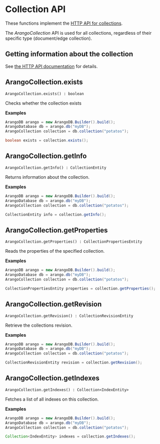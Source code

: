 # Collection API

These functions implement the
[HTTP API for collections](https://docs.arangodb.com/latest/HTTP/Collection/index.html).

The _ArangoCollection_ API is used for all collections, regardless of
their specific type (document/edge collection).

## Getting information about the collection

See
[the HTTP API documentation](https://docs.arangodb.com/latest/HTTP/Collection/Getting.html)
for details.

## ArangoCollection.exists

```
ArangoCollection.exists() : boolean
```

Checks whether the collection exists

**Examples**

```Java
ArangoDB arango = new ArangoDB.Builder().build();
ArangoDatabase db = arango.db("myDB");
ArangoCollection collection = db.collection("potatos");

boolean exists = collection.exists();
```

## ArangoCollection.getInfo

```
ArangoCollection.getInfo() : CollectionEntity
```

Returns information about the collection.

**Examples**

```Java
ArangoDB arango = new ArangoDB.Builder().build();
ArangoDatabase db = arango.db("myDB");
ArangoCollection collection = db.collection("potatos");

CollectionEntity info = collection.getInfo();
```

## ArangoCollection.getProperties

```
ArangoCollection.getProperties() : CollectionPropertiesEntity
```

Reads the properties of the specified collection.

**Examples**

```Java
ArangoDB arango = new ArangoDB.Builder().build();
ArangoDatabase db = arango.db("myDB");
ArangoCollection collection = db.collection("potatos");

CollectionPropertiesEntity properties = collection.getProperties();
```

## ArangoCollection.getRevision

```
ArangoCollection.getRevision() : CollectionRevisionEntity
```

Retrieve the collections revision.

**Examples**

```Java
ArangoDB arango = new ArangoDB.Builder().build();
ArangoDatabase db = arango.db("myDB");
ArangoCollection collection = db.collection("potatos");

CollectionRevisionEntity revision = collection.getRevision();
```

## ArangoCollection.getIndexes

```
ArangoCollection.getIndexes() : Collection<IndexEntity>
```

Fetches a list of all indexes on this collection.

**Examples**

```Java
ArangoDB arango = new ArangoDB.Builder().build();
ArangoDatabase db = arango.db("myDB");
ArangoCollection collection = db.collection("potatos");

Collection<IndexEntity> indexes = collection.getIndexes();
```
